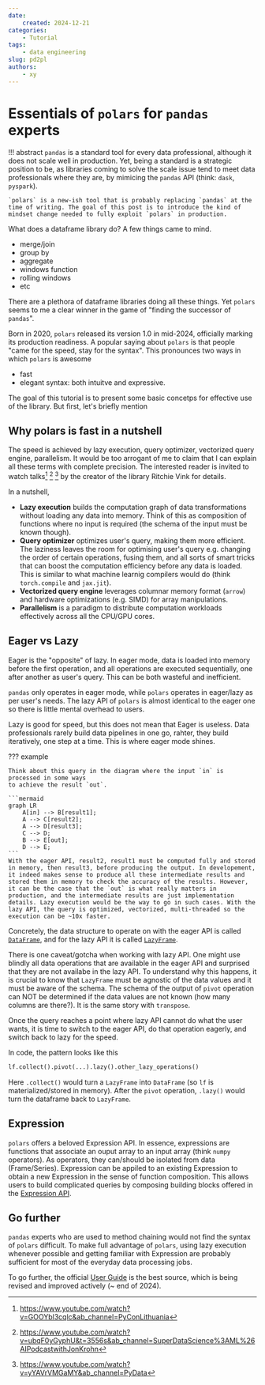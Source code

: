 ```yaml
---
date:
    created: 2024-12-21
categories:
    - Tutorial
tags:
    - data engineering
slug: pd2pl
authors:
    - xy
---
```


# Essentials of `polars` for `pandas` experts


!!! abstract
    `pandas` is a standard tool for every data professional, although it does not scale well in production.
    Yet, being a standard is a strategic position to be, as libraries coming to solve the scale issue tend to meet data professionals where they are, by mimicing the `pandas` API (think: `dask`, `pyspark`).

    `polars` is a new-ish tool that is probably replacing `pandas` at the time of writing. The goal of this post is to introduce the kind of mindset change needed to fully exploit `polars` in production.

<!-- more -->

What does a dataframe library do? A few things came to mind.

- merge/join
- group by
- aggregate
- windows function
- rolling windows
- etc

There are a plethora of dataframe libraries doing all these things. Yet `polars` seems to me a clear winner in the game of "finding the successor of `pandas`".

Born in 2020, `polars` released its version 1.0 in mid-2024,
officially marking its production readiness.
A popular saying about `polars` is that people "came for the speed, stay for the syntax".
This pronounces two ways in which `polars` is awesome

- fast
- elegant syntax: both intuitve and expressive.

The goal of this tutorial is to present some basic concetps for effective use of the library.
But first, let's briefly mention

## Why polars is fast in a nutshell

The speed is achieved by lazy execution, query optimizer, vectorized query engine, parallelism.
It would be too arrogant of me to claim that I can explain all these terms with complete precision. 
The interested reader is invited to
watch talks[^pycon] [^pod] [^pydata] by the creator of the library Ritchie Vink for details.

[^pycon]: https://www.youtube.com/watch?v=GOOYbl3cqlc&ab_channel=PyConLithuania
[^pod]: https://www.youtube.com/watch?v=ubqF0yGyphU&t=3556s&ab_channel=SuperDataScience%3AML%26AIPodcastwithJonKrohn
[^pydata]: https://www.youtube.com/watch?v=yYAVrVMGaMY&ab_channel=PyData

In a nutshell,

- **Lazy execution** builds the computation graph of data transformations without loading
any data into memory. Think of this as composition of functions where no input is required (the schema of the input must be known though).
- **Query optimizer** optimizes user's query, making them more efficient. The laziness leaves the room for optimising user's query e.g. changing the order of certain operations, fusing them, and all sorts of smart tricks that can boost the computation efficiency before any data is loaded. This is similar to  what machine learnig compilers would do (think `torch.compile` and `jax.jit`).
- **Vectorized query engine** leverages columnar memory format (`arrow`) and hardware optimizations (e.g. SIMD) for array manipulations.
- **Parallelism** is a paradigm to distribute computation workloads effectively across all the CPU/GPU cores.

## Eager vs Lazy

Eager is the "opposite" of lazy. In eager mode, data is loaded into memory before the first operation, and all operations are executed sequentially, one after another as user's query. This can be both wasteful and inefficient.

`pandas` only operates in eager mode, while `polars` operates in eager/lazy as per user's needs. The lazy API of `polars` is almost identical to the eager one so there is little mental overhead to users.

Lazy is good for speed, but this does not mean that Eager is useless. Data professionals rarely build data pipelines in one go, rahter, they build iteratively, one step at a time. This is where eager mode shines.


??? example

    Think about this query in the diagram where the input `in` is processed in some ways
    to achieve the result `out`.

    ```mermaid
    graph LR
        A[in] --> B[result1];
        A --> C[result2];
        A --> D[result3];
        C --> D;
        B --> E[out];
        D --> E;
    ```
    With the eager API, result2, result1 must be computed fully and stored in memory, then result3, before producing the output. In developement, it indeed makes sense to produce all these intermediate results and stored them in memory to check the accuracy of the results. However, it can be the case that the `out` is what really matters in production, and the intermediate results are just implementation details. Lazy execution would be the way to go in such cases. With the lazy API, the query is optimized, vectorized, multi-threaded so the execution can be ~10x faster.

Concretely, the data structure to operate on with the eager API is called [`DataFrame`](https://docs.pola.rs/api/python/stable/reference/dataframe/index.html), and for the lazy API it is called [`LazyFrame`](https://docs.pola.rs/api/python/stable/reference/lazyframe/index.html).

There is one caveat/gotcha when working with lazy API. One might use blindly all data operations that are available in the eager API and surprised that they are not availabe in the lazy API.  To understand why this happens, it is crucial to know that `LazyFrame` must be agnostic of the data values and it must be aware of the schema. The schema of the output of `pivot` operation can NOT be determined if the data values are not known (how many columns are there?). It is the same story with `transpose`.

Once the query reaches a point where lazy API cannot do what the user wants, it is time to switch to the eager API, do that operation eagerly, and switch back to lazy for the speed.

In code, the pattern looks like this

```py
lf.collect().pivot(...).lazy().other_lazy_operations()
```

Here `.collect()` would turn a `LazyFrame` into `DataFrame` (so `lf` is materialized/stored in memory). After the `pivot` operation, `.lazy()` would turn the dataframe back to `LazyFrame`.

## Expression

`polars` offers a beloved Expression API. In essence, expressions are functions that associate an ouput array to an input array (think `numpy` operators). As operators, they can/should be isolated from data (Frame/Series). Expression can be appiled to an existing Expression to obtain a new Expression in the sense of function composition. This allows users to build complicated queries by composing building blocks offered in the [Expression API](https://docs.pola.rs/api/python/stable/reference/expressions/index.html).


## Go further

`pandas` experts who are used to method chaining would not find the syntax of `polars` difficult. To make full advantage of `polars`, using lazy execution whenever possible and getting familiar with Expression are probably sufficient for most of the everyday data processing jobs.

To go further, the official [User Guide](https://docs.pola.rs/) is the best source, which is being revised and improved actively (~ end of 2024).
